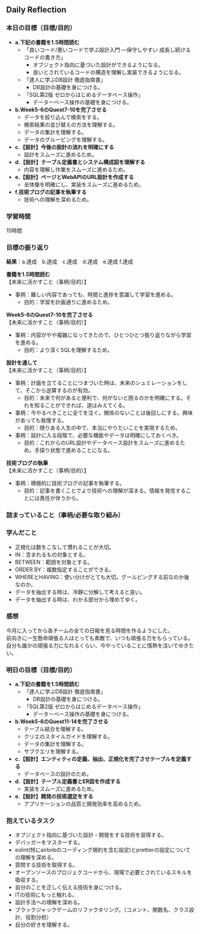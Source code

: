 ## Daily Reflection

### 本日の目標（目標/目的）
- **a.下記の書籍を1.5時間読む**
  - 「良いコード/悪いコードで学ぶ設計入門 ―保守しやすい 成長し続けるコードの書き方」   
    - オブジェクト指向に基づいた設計ができるようになる。  
    - 良いとされているコードの構造を理解し実装できるようになる。 
  - 「達人に学ぶDB設計 徹底指南書」   
    - DB設計の基礎を身につける。
  - 「SQL第2版 ゼロからはじめるデータベース操作」   
    - データーベース操作の基礎を身につける。
- **b.Week5-6のQuest7-10を完了させる**
  - データを絞り込んで検索をする。
  - 検索結果の並び替えの方法を理解する。
  - データの集計を理解する。
  - データのグルーピングを理解する。
- **c.【設計】今後の設計の流れを明確にする**
  - 設計をスムーズに進めるため。 
- **d.【設計】テーブル定義書とシステム構成図を理解する**
  - 内容を理解し作業をスムーズに進めるため。
- **e.【設計】ページとWebAPIのURL設計を作成する**
  - 全体像を明確にし、実装をスムーズに進めるため。
- **f.技術ブログの記事を執筆する**
  - 技術への理解を深めるため。

### 学習時間
15時間
### 目標の振り返り
**結果**：a.達成　b.達成　c.達成　d.達成　e.達成  f.達成  

**書籍を1.5時間読む**  
【未来に活かすこと（事柄/目的）】
- 事柄：難しい内容であっても、時間と進捗を意識して学習を進める。
  - 目的：学習を計画通りに進めるため。

**Week5-6のQuest7-10を完了させる**  
【未来に活かすこと（事柄/目的）】
- 事柄：内容がやや複雑になってきたので、ひとつひとつ振り返りながら学習を進める。
  - 目的：より深くSQLを理解するため。

**設計を通して**  
【未来に活かすこと（事柄/目的）】
- 事柄：計画を立てることにつまづいた時は、未来のシュミレーションをして、そこから逆算するのが有効。
  - 目的：未来で何があると便利で、何がないと困るのかを明確にする。それを知ることができれば、道はみえてくる。
- 事柄：今やるべきことに全てを注ぐ。関係のないことは後回しにする。興味があっても我慢する。
  - 目的：限りある人生の中で、本当にやりたいことを実現するため。
- 事柄：設計に入る段階で、必要な機能やデータは明確にしておくべき。
  - 目的：これからのURL設計やデータベース設計をスムーズに進めるため。手探り状態で進めることになる。

**技術ブログの執筆**  
【未来に活かすこと（事柄/目的）】
- 事柄：積極的に技術ブログの記事を執筆する。
  - 目的：記事を書くことでより技術への理解が深まる。情報を発信することには責任が伴うから。

### 詰まっていること（事柄/必要な取り組み）


### 学んだこと
- 正規化は数をこなして慣れることが大切。
- IN：含まれるもの対象とする。
- BETWEEN：範囲を対象とする。
- ORDER BY：複数指定することができる。
- WHEREとHAVING：使い分けがとても大切。グールピングする前なのか後なのか。
- データを抽出する時は、冷静に分解して考えると良い。
- データを抽出する時は、わかる部分から埋めてゆく。

### 感想
今月に入ってから各チームの全ての日報を見る時間を作るようにした。  
前向きに一生懸命頑張る人はとっても素敵で、いつも頑張る力をもらっている。  
自分も誰かの頑張る力になれるくらい、今やっていることに情熱を注いでゆきたい。  

### 明日の目標（目標/目的）
- **a.下記の書籍を1.5時間読む**
  - 「達人に学ぶDB設計 徹底指南書」   
    - DB設計の基礎を身につける。
  - 「SQL第2版 ゼロからはじめるデータベース操作」   
    - データーベース操作の基礎を身につける。
- **b.Week5-6のQuest11-14を完了させる**
  - テーブル結合を理解する。
  - クリエのスタイルガイドを理解する。
  - データの集計を理解する。
  - サブクエリを理解する。 
- **c.【設計】エンティティの定義、抽出、正規化を完了させテーブルを定義する**
  - データベースの設計のため。
- **d.【設計】テーブル定義書とER図を作成する**
  - 実装をスムーズに進めるため。
- **e.【設計】開発の技術選定をする**
  - アプリケーションの品質と開発効率を高めるため。

### 抱えているタスク
- オブジェクト指向に基づいた設計・開発をする技術を習得する。  
- デバッガーをマスターする。    
- eslint(特にairbnbのコーディング規約を含む設定)とprettierの設定についての理解を深める。      
- 質問する技術を取得する。  
- オープンソースのプロジェクコードから、現場で必要とされているスキルを吸収する。  
- 自分のことを正しく伝える技術を身につける。  
- ITの技術にもっと触れる。  
- 設計手法への理解を深める。  
- ブラックジャックゲームのリファクタリング。（コメント、関数名、クラス設計、役割分担）
- 自分の好きを理解する。